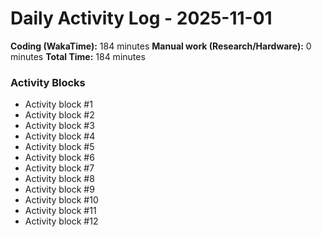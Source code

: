 # Daily Activity Log - 2025-11-01

**Coding (WakaTime):** 184 minutes
**Manual work (Research/Hardware):** 0 minutes
**Total Time:** 184 minutes

### Activity Blocks
- Activity block #1
- Activity block #2
- Activity block #3
- Activity block #4
- Activity block #5
- Activity block #6
- Activity block #7
- Activity block #8
- Activity block #9
- Activity block #10
- Activity block #11
- Activity block #12
